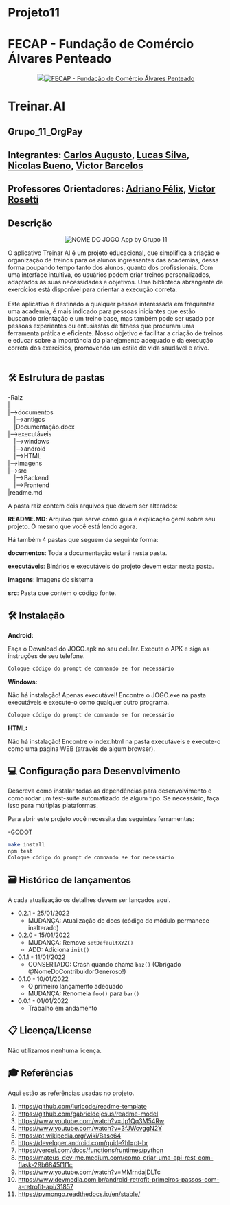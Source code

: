 # Projeto11
# FECAP - Fundação de Comércio Álvares Penteado

<p align="center">
<a href= ""><img src="https://www.fecap.br/"><img src="https://encrypted-tbn0.gstatic.com/images?q=tbn:ANd9GcRhZPrRa89Kma0ZZogxm0pi-tCn_TLKeHGVxywp-LXAFGR3B1DPouAJYHgKZGV0XTEf4AE&usqp=CAU" alt="FECAP - Fundação de Comércio Álvares Penteado" border="0"></a>
</p>

# Treinar.AI

## Grupo_11_OrgPay

## Integrantes: <a href="https://www.linkedin.com/in/carlos-augusto-1145861a3?utm_source=share&utm_campaign=share_via&utm_content=profile&utm_medium=ios_app">Carlos Augusto</a>, <a href="https://www.linkedin.com/in/lucas-silva-454018214/">Lucas Silva</a>, <a href="https://www.linkedin.com/in/nicolas-bueno-zagatto-b274451a4/">Nicolas Bueno</a>, <a href="https://br.linkedin.com/in/victor-barcelos-28a6b91b4">Victor Barcelos</a>

## Professores Orientadores: <a href="https://www.linkedin.com/in/adriano-valente-534576135/">Adriano Félix</a>, <a href="https://www.linkedin.com/in/victorbarq/">Victor Rosetti</a>

## Descrição

<p align="center">
<img src="https://lucasexample2.wordpress.com/wp-content/uploads/2024/05/design_sem_nome.png" alt="NOME DO JOGO" border="0">
  App by Grupo 11
</p>


O aplicativo Treinar AI é um projeto educacional, que simplifica a criação e organização de treinos para os alunos ingressantes das academias, dessa forma poupando tempo tanto dos alunos, quanto dos profissionais. Com uma interface intuitiva, os usuários podem criar treinos personalizados, adaptados às suas necessidades e objetivos. Uma biblioteca abrangente de exercícios está disponível para orientar a execução correta. 
<br><br>
Este aplicativo é destinado a qualquer pessoa interessada em frequentar uma academia, é mais indicado para pessoas iniciantes que estão buscando orientação e um treino base, mas também pode ser usado por pessoas experientes ou entusiastas de fitness que procuram uma ferramenta prática e eficiente. Nosso objetivo é facilitar a criação de treinos e educar sobre a importância do planejamento adequado e da execução correta dos exercícios, promovendo um estilo de vida saudável e ativo.
<br><br>


## 🛠 Estrutura de pastas

-Raiz<br>
|<br>
|-->documentos<br>
  &emsp;|-->antigos<br>
  &emsp;|Documentação.docx<br>
|-->executáveis<br>
  &emsp;|-->windows<br>
  &emsp;|-->android<br>
  &emsp;|-->HTML<br>
|-->imagens<br>
|-->src<br>
  &emsp;|-->Backend<br>
  &emsp;|-->Frontend<br>
|readme.md<br>

A pasta raiz contem dois arquivos que devem ser alterados:

<b>README.MD</b>: Arquivo que serve como guia e explicação geral sobre seu projeto. O mesmo que você está lendo agora.

Há também 4 pastas que seguem da seguinte forma:

<b>documentos</b>: Toda a documentação estará nesta pasta.

<b>executáveis</b>: Binários e executáveis do projeto devem estar nesta pasta.

<b>imagens</b>: Imagens do sistema

<b>src</b>: Pasta que contém o código fonte.

## 🛠 Instalação

<b>Android:</b>

Faça o Download do JOGO.apk no seu celular.
Execute o APK e siga as instruções de seu telefone.

```sh
Coloque código do prompt de comnando se for necessário
```

<b>Windows:</b>

Não há instalação! Apenas executável!
Encontre o JOGO.exe na pasta executáveis e execute-o como qualquer outro programa.

```sh
Coloque código do prompt de comnando se for necessário
```

<b>HTML:</b>

Não há instalação!
Encontre o index.html na pasta executáveis e execute-o como uma página WEB (através de algum browser).

## 💻 Configuração para Desenvolvimento

Descreva como instalar todas as dependências para desenvolvimento e como rodar um test-suite automatizado de algum tipo. Se necessário, faça isso para múltiplas plataformas.

Para abrir este projeto você necessita das seguintes ferramentas:

-<a href="https://godotengine.org/download">GODOT</a>

```sh
make install
npm test
Coloque código do prompt de comnando se for necessário
```

## 🗃 Histórico de lançamentos

A cada atualização os detalhes devem ser lançados aqui.

* 0.2.1 - 25/01/2022
    * MUDANÇA: Atualização de docs (código do módulo permanece inalterado)
* 0.2.0 - 15/01/2022
    * MUDANÇA: Remove `setDefaultXYZ()`
    * ADD: Adiciona `init()`
* 0.1.1 - 11/01/2022
    * CONSERTADO: Crash quando chama `baz()` (Obrigado @NomeDoContribuidorGeneroso!)
* 0.1.0 - 10/01/2022
    * O primeiro lançamento adequado
    * MUDANÇA: Renomeia `foo()` para `bar()`
* 0.0.1 - 01/01/2022
    * Trabalho em andamento

## 📋 Licença/License
Não utilizamos nenhuma licença.

## 🎓 Referências

Aqui estão as referências usadas no projeto.

1. <https://github.com/iuricode/readme-template>
2. <https://github.com/gabrieldejesus/readme-model>
3. <https://www.youtube.com/watch?v=Jp1Qq3M54Rw>
4. <https://www.youtube.com/watch?v=3fJWcvggN2Y>
5. <https://pt.wikipedia.org/wiki/Base64>
6. <https://developer.android.com/guide?hl=pt-br>
7. <https://vercel.com/docs/functions/runtimes/python>
8. <https://mateus-dev-me.medium.com/como-criar-uma-api-rest-com-flask-29b6845f1f1c>
9. <https://www.youtube.com/watch?v=MMrndajDLTc>
10. <https://www.devmedia.com.br/android-retrofit-primeiros-passos-com-a-retrofit-api/31857>
11. <https://pymongo.readthedocs.io/en/stable/>

